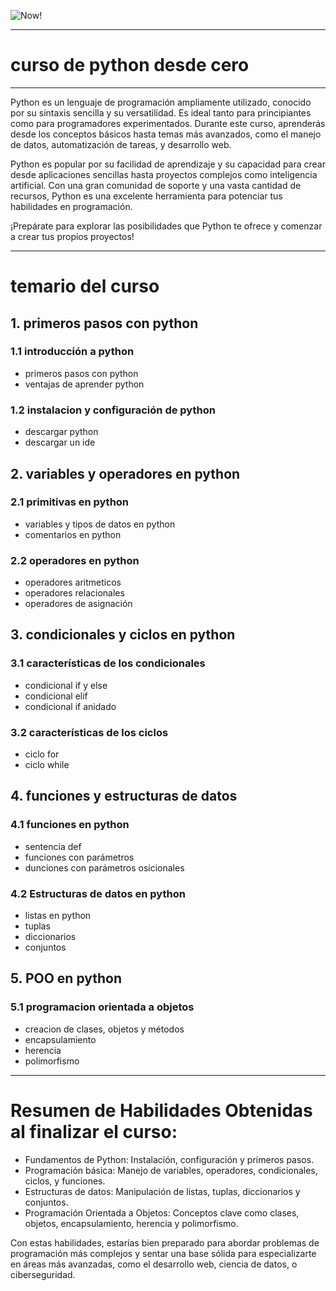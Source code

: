 ![Now!](https://github.com/user-attachments/assets/f8a32919-4ef6-4ad0-9b65-2aeb4519f8f0)
___
# curso de python desde cero
___
Python es un lenguaje de programación ampliamente utilizado, conocido por su sintaxis sencilla y su versatilidad. Es ideal tanto para principiantes como para programadores experimentados. Durante este curso, aprenderás desde los conceptos básicos hasta temas más avanzados, como el manejo de datos, automatización de tareas, y desarrollo web.

Python es popular por su facilidad de aprendizaje y su capacidad para crear desde aplicaciones sencillas hasta proyectos complejos como inteligencia artificial. Con una gran comunidad de soporte y una vasta cantidad de recursos, Python es una excelente herramienta para potenciar tus habilidades en programación.

¡Prepárate para explorar las posibilidades que Python te ofrece y comenzar a crear tus propios proyectos!
___

# temario del curso

## 1. primeros pasos con python

### 1.1 introducción a python
- primeros pasos con python
- ventajas de aprender python
### 1.2 instalacion y configuración de python
- descargar python
- descargar un ide

## 2. variables y operadores en python

### 2.1 primitivas en python
- variables y tipos de datos en python
- comentarios en python
### 2.2 operadores en python
- operadores aritmeticos
- operadores relacionales
- operadores de asignación

## 3. condicionales y ciclos en python

### 3.1 características de los condicionales
- condicional if y else
- condicional elif
- condicional if anidado
### 3.2 características de los ciclos
- ciclo for
- ciclo while

## 4. funciones y estructuras de datos

### 4.1 funciones en python
- sentencia def
- funciones con parámetros
- dunciones con parámetros osicionales
### 4.2 Estructuras de datos en python 
- listas en python
- tuplas
- diccionarios
- conjuntos

## 5. POO en python

### 5.1 programacion orientada a objetos
- creacion de clases, objetos y métodos
- encapsulamiento
- herencia
- polimorfismo
___

# Resumen de Habilidades Obtenidas al finalizar el curso:

- Fundamentos de Python: Instalación, configuración y primeros pasos.
- Programación básica: Manejo de variables, operadores, condicionales, ciclos, y funciones.
- Estructuras de datos: Manipulación de listas, tuplas, diccionarios y conjuntos.
- Programación Orientada a Objetos: Conceptos clave como clases, objetos, encapsulamiento, herencia y polimorfismo.

Con estas habilidades, estarías bien preparado para abordar problemas de programación más complejos y sentar una base sólida para especializarte en áreas más avanzadas, como el desarrollo web, ciencia de datos, o ciberseguridad.
